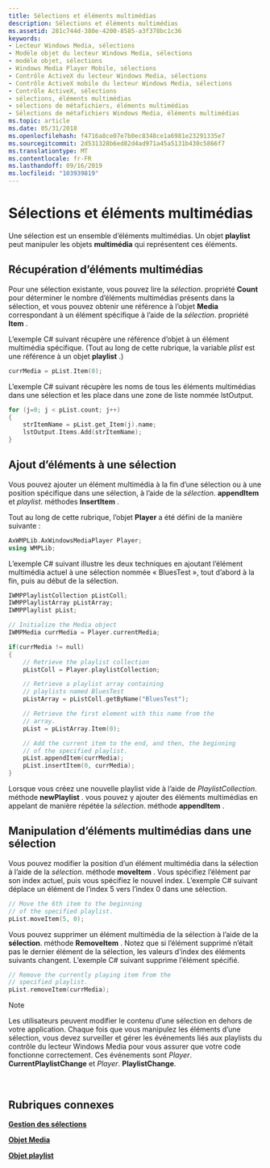 ```yaml
---
title: Sélections et éléments multimédias
description: Sélections et éléments multimédias
ms.assetid: 281c744d-380e-4200-8585-a3f378bc1c36
keywords:
- Lecteur Windows Media, sélections
- Modèle objet du lecteur Windows Media, sélections
- modèle objet, sélections
- Windows Media Player Mobile, sélections
- Contrôle ActiveX du lecteur Windows Media, sélections
- Contrôle ActiveX mobile du lecteur Windows Media, sélections
- Contrôle ActiveX, sélections
- sélections, éléments multimédias
- sélections de métafichiers, éléments multimédias
- Sélections de métafichiers Windows Media, éléments multimédias
ms.topic: article
ms.date: 05/31/2018
ms.openlocfilehash: f4716a8ce07e7b0ec8348ce1a6981e23291335e7
ms.sourcegitcommit: 2d531328b6ed82d4ad971a45a5131b430c5866f7
ms.translationtype: MT
ms.contentlocale: fr-FR
ms.lasthandoff: 09/16/2019
ms.locfileid: "103939819"
---
```

# <a name="playlists-and-media-items"></a>Sélections et éléments multimédias

Une sélection est un ensemble d’éléments multimédias. Un objet **playlist** peut manipuler les objets **multimédia** qui représentent ces éléments.

## <a name="retrieving-media-items"></a>Récupération d’éléments multimédias

Pour une sélection existante, vous pouvez lire la *sélection*. propriété **Count** pour déterminer le nombre d’éléments multimédias présents dans la sélection, et vous pouvez obtenir une référence à l’objet **Media** correspondant à un élément spécifique à l’aide de la *sélection*. propriété **Item** .

L’exemple C# suivant récupère une référence d’objet à un élément multimédia spécifique. (Tout au long de cette rubrique, la variable *plist* est une référence à un objet **playlist** .)


```C++
currMedia = pList.Item(0);

```



L’exemple C# suivant récupère les noms de tous les éléments multimédias dans une sélection et les place dans une zone de liste nommée lstOutput.


```C++
for (j=0; j < pList.count; j++)
{
    strItemName = pList.get_Item(j).name;
    lstOutput.Items.Add(strItemName);
}

```



## <a name="adding-items-to-a-playlist"></a>Ajout d’éléments à une sélection

Vous pouvez ajouter un élément multimédia à la fin d’une sélection ou à une position spécifique dans une sélection, à l’aide de la *sélection*. **appendItem** et *playlist*. méthodes **InsertItem** .

Tout au long de cette rubrique, l’objet **Player** a été défini de la manière suivante :


```C++
AxWMPLib.AxWindowsMediaPlayer Player;
using WMPLib;

```



L’exemple C# suivant illustre les deux techniques en ajoutant l’élément multimédia actuel à une sélection nommée « BluesTest », tout d’abord à la fin, puis au début de la sélection.


```C++
IWMPPlaylistCollection pListColl;
IWMPPlaylistArray pListArray;
IWMPPlaylist pList;

// Initialize the Media object
IWMPMedia currMedia = Player.currentMedia;

if(currMedia != null)
{
    // Retrieve the playlist collection
    pListColl = Player.playlistCollection;

    // Retrieve a playlist array containing
    // playlists named BluesTest
    pListArray = pListColl.getByName("BluesTest");

    // Retrieve the first element with this name from the
    // array.
    pList = pListArray.Item(0);

    // Add the current item to the end, and then, the beginning
    // of the specified playlist.
    pList.appendItem(currMedia);
    pList.insertItem(0, currMedia);
}

```



Lorsque vous créez une nouvelle playlist vide à l’aide de *PlaylistCollection*. méthode **newPlaylist** . vous pouvez y ajouter des éléments multimédias en appelant de manière répétée la *sélection*. méthode **appendItem** .

## <a name="manipulating-media-items-in-a-playlist"></a>Manipulation d’éléments multimédias dans une sélection

Vous pouvez modifier la position d’un élément multimédia dans la sélection à l’aide de la *sélection*. méthode **moveItem** . Vous spécifiez l’élément par son index actuel, puis vous spécifiez le nouvel index. L’exemple C# suivant déplace un élément de l’index 5 vers l’index 0 dans une sélection.


```C++
// Move the 6th item to the beginning
// of the specified playlist.
pList.moveItem(5, 0);

```



Vous pouvez supprimer un élément multimédia de la sélection à l’aide de la **sélection**. méthode **RemoveItem** . Notez que si l’élément supprimé n’était pas le dernier élément de la sélection, les valeurs d’index des éléments suivants changent. L’exemple C# suivant supprime l’élément spécifié.


```C++
// Remove the currently playing item from the
// specified playlist.
pList.removeItem(currMedia);

```



> [!Note]  
> Les utilisateurs peuvent modifier le contenu d’une sélection en dehors de votre application. Chaque fois que vous manipulez les éléments d’une sélection, vous devez surveiller et gérer les événements liés aux playlists du contrôle du lecteur Windows Media pour vous assurer que votre code fonctionne correctement. Ces événements sont *Player*. **CurrentPlaylistChange** et *Player*. **PlaylistChange**.

 

## <a name="related-topics"></a>Rubriques connexes

<dl> <dt>

[**Gestion des sélections**](managing-playlists.md)
</dt> <dt>

[**Objet Media**](media-object.md)
</dt> <dt>

[**Objet playlist**](playlist-object.md)
</dt> </dl>

 

 




